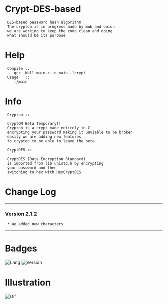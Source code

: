 # Crypt-DES-based
     
     DES-based password hash algorithm
     The crypton is in progress made by mob and onion 
     we are working to keep the code clean and doing 
     what should be its purpose

# Help
     
     Compile ::
        gcc -Wall main.c -o main -lcrypt
     Usage   ::
        ./main
        
# Info
     Crypton ::
     
     CryptOM Beta Temporary!! 
     Crypton is a crypt made entirely in C 
     encrypting your password making it unviable to be broken 
     easily we are adding new features 
     to crypton to be able to leave the beta
     
     CryptDES ::
     
     CryptDES (Data Encryption Standard) 
     is imported from lib unistd.h by encrypting 
     your password and then 
     switching to hex with HexCryptDES

# Change Log
-------------------------------------------------
### Version 2.1.2
     * We added new characters
-------------------------------------------------
# Badges
![Lang](https://img.shields.io/badge/C-language-black)
![Version](https://img.shields.io/badge/version-2.1.2-blue)

# Illustration

![Gif](https://github.com/VitorMob/Crypt-DES-based/blob/main/inlustra%C3%A7ao.gif)

